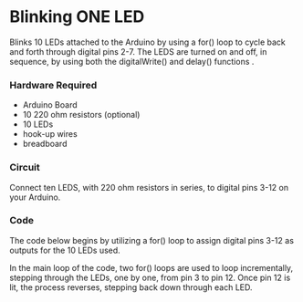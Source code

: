# Blinking ONE LED

Blinks 10 LEDs attached to the Arduino by using a for() loop to cycle back and forth through digital pins 2-7. The LEDS are turned on and off, in sequence, by using both the digitalWrite() and delay() functions .
### Hardware Required

- Arduino Board
- 10 220 ohm resistors (optional)
- 10 LEDs
- hook-up wires
- breadboard

### Circuit
Connect ten LEDS, with 220 ohm resistors in series, to digital pins 3-12 on your Arduino.

### Code
The code below begins by utilizing a for() loop to assign digital pins 3-12 as outputs for the 10 LEDs used.

In the main loop of the code, two for() loops are used to loop incrementally, stepping through the LEDs, one by one, from pin 3 to pin 12. Once pin 12 is lit, the process reverses, stepping back down through each LED.